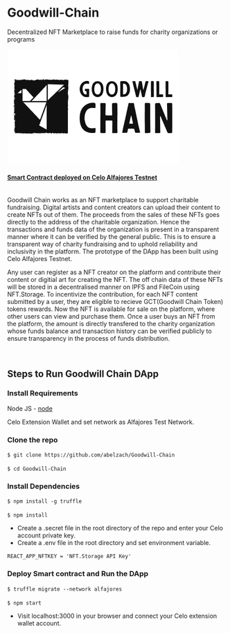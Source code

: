 # Goodwill-Chain
Decentralized NFT Marketplace to raise funds for charity organizations or programs

![logo](/src/logo.png?raw=true)


#### [Smart Contract deployed on Celo Alfajores Testnet](https://alfajores-blockscout.celo-testnet.org/address/0x34e1574689Db3bCC0eAE0d269d1Fc535D125AF94)

<br/>
Goodwill Chain works as an NFT marketplace to support charitable fundraising. Digital artists and content creators can upload their content to create NFTs out of them. The proceeds from the sales of these NFTs goes directly to the address of the charitable organization. Hence the transactions and funds data of the organization is present in a transparent manner where it can be verified by the general public. This is to ensure a transparent way of charity fundraising and to uphold reliability and inclusivity in the platform. The prototype of the DApp has been built using Celo Alfajores Testnet.

Any user can register as a NFT creator on the platform and contribute their content or digitial art for creating the NFT. The off chain data of these NFTs will be stored in a decentralised manner on IPFS and FileCoin using NFT.Storage. To incentivize the contribution, for each NFT content submitted by a user, they are eligible to recieve GCT(Goodwill Chain Token) tokens rewards. Now the NFT is available for sale on the platform, where other users can view and purchase them. Once a user buys an NFT from the platform, the amount is directly transfered to the charity organization whose funds balance and transaction history can be verified publicly to ensure transparency in the process of funds distribution.

<br/>

## Steps to Run Goodwill Chain DApp

### Install Requirements

Node JS - [node](https://nodejs.org/en/download/)

Celo Extension Wallet and set network as Alfajores Test Network.

### Clone the repo

```
$ git clone https://github.com/abelzach/Goodwill-Chain

$ cd Goodwill-Chain
```

### Install Dependencies

```
$ npm install -g truffle

$ npm install
```

- Create a .secret file in the root directory of the repo and enter your Celo account private key.
- Create a .env file in the root directory and set environment variable.

```
REACT_APP_NFTKEY = 'NFT.Storage API Key'
```

### Deploy Smart contract and Run the DApp

```
$ truffle migrate --network alfajores

$ npm start
```

- Visit localhost:3000 in your browser and connect your Celo extension wallet account.
